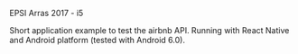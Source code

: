 EPSI Arras 2017 - i5

Short application example to test the airbnb API.
Running with React Native and Android platform (tested with Android 6.0).
